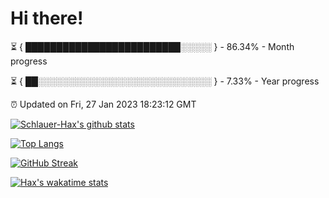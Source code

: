 # Hi there!

⏳ { █████████████████████████░░░░░ } - 86.34% - Month progress

⏳ { ██░░░░░░░░░░░░░░░░░░░░░░░░░░░░ } - 7.33% - Year progress

⏰ Updated on Fri, 27 Jan 2023 18:23:12 GMT


[![Schlauer-Hax's github stats](https://github-readme-stats.vercel.app/api?username=Schlauer-Hax&show_icons=true&theme=dark&count_private=true)](https://github.com/Schlauer-Hax)


[![Top Langs](https://github-readme-stats.vercel.app/api/top-langs/?username=Schlauer-Hax&layout=compact&theme=dark)](https://github.com/Schlauer-Hax?tab=repositories)

[![GitHub Streak](https://streak-stats.demolab.com?user=Schlauer-Hax&theme=dark)](https://git.io/streak-stats)

[![Hax's wakatime stats](https://github-readme-stats.vercel.app/api/wakatime?username=Hax&theme=dark)](https://wakatime.com/@Hax)

